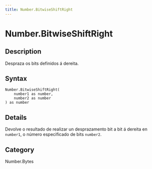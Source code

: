 ```yaml
---
title: Number.BitwiseShiftRight
---
```


# Number.BitwiseShiftRight


## Description

Despraza os bits definidos á dereita.


## Syntax

```powerquery
Number.BitwiseShiftRight(
    number1 as number,
    number2 as number
) as number
```


## Details

Devolve o resultado de realizar un desprazamento bit a bit á dereita en <code>number1</code>, o número especificado de bits <code>number2</code>.



## Category
Number.Bytes
